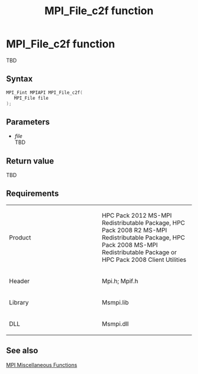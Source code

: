﻿---
title: MPI_File_c2f function
TOCTitle: MPI_File_c2f function
ms:assetid: 12db8e3e-f4df-48c2-b780-94cef9ef3baa
ms:mtpsurl: https://msdn.microsoft.com/en-us/library/Dn473303(v=VS.85)
ms:contentKeyID: 59360849
ms.date: 03/28/2018
mtps_version: v=VS.85
f1_keywords:
- mpi/MPI_File_c2f
- MPI_File_c2f
- mpif/MPI_File_c2f
dev_langs:
- C++
- C
---

# MPI\_File\_c2f function

TBD

## Syntax

``` c++
MPI_Fint MPIAPI MPI_File_c2f(
   MPI_File file
);
```

## Parameters

  - *file*  
    TBD

## Return value

TBD

## Requirements

<table>
<colgroup>
<col style="width: 50%" />
<col style="width: 50%" />
</colgroup>
<tbody>
<tr class="odd">
<td><p>Product</p></td>
<td><p>HPC Pack 2012 MS-MPI Redistributable Package, HPC Pack 2008 R2 MS-MPI Redistributable Package, HPC Pack 2008 MS-MPI Redistributable Package or HPC Pack 2008 Client Utilities</p></td>
</tr>
<tr class="even">
<td><p>Header</p></td>
<td>Mpi.h;
Mpif.h</td>
</tr>
<tr class="odd">
<td><p>Library</p></td>
<td>Msmpi.lib</td>
</tr>
<tr class="even">
<td><p>DLL</p></td>
<td>Msmpi.dll</td>
</tr>
</tbody>
</table>


## See also

[MPI Miscellaneous Functions](mpi-miscellaneous-functions.md)

